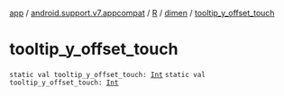 [app](../../../index.md) / [android.support.v7.appcompat](../../index.md) / [R](../index.md) / [dimen](index.md) / [tooltip_y_offset_touch](.)

# tooltip_y_offset_touch

`static val tooltip_y_offset_touch: `[`Int`](https://kotlinlang.org/api/latest/jvm/stdlib/kotlin/-int/index.html)
`static val tooltip_y_offset_touch: `[`Int`](https://kotlinlang.org/api/latest/jvm/stdlib/kotlin/-int/index.html)